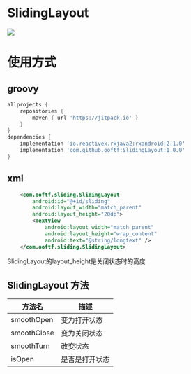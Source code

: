 # SlidingLayout
[![](https://jitpack.io/v/ooftf/SlidingLayout.svg)](https://jitpack.io/#ooftf/SlidingLayout)

# 使用方式
## groovy
```groovy
allprojects {
    repositories {
        maven { url 'https://jitpack.io' }
    }
}
dependencies {
    implementation 'io.reactivex.rxjava2:rxandroid:2.1.0'
    implementation 'com.github.ooftf:SlidingLayout:1.0.0'
}
```
## xml
```xml
    <com.ooftf.sliding.SlidingLayout
        android:id="@+id/sliding"
        android:layout_width="match_parent"
        android:layout_height="20dp">
        <TextView
            android:layout_width="match_parent"
            android:layout_height="wrap_content"
            android:text="@string/longtext" />
    </com.ooftf.sliding.SlidingLayout>
```
SlidingLayout的layout_height是关闭状态时的高度
## SlidingLayout 方法
|方法名|描述|
|---|---|
|smoothOpen|变为打开状态  |
|smoothClose|变为关闭状态 |
|smoothTurn| 改变状态 |
|isOpen|是否是打开状态 |